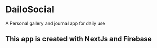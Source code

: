 # DailoSocial

A Personal gallery and journal app for daily use

## This app is created with NextJs and Firebase
